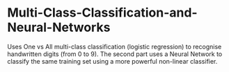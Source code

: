 # Multi-Class-Classification-and-Neural-Networks
Uses One vs All multi-class classification (logistic regression) to recognise handwritten digits (from 0 to 9). The second part uses a Neural Network to classify the same training set using a more powerful non-linear classifier.
